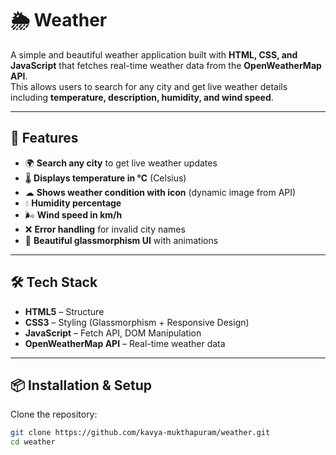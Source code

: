 # 🌦 Weather

A simple and beautiful weather application built with **HTML, CSS, and JavaScript** that fetches real-time weather data from the **OpenWeatherMap API**.  
This  allows users to search for any city and get live weather details including **temperature, description, humidity, and wind speed**.

---

## 🚀 Features
- 🌍 **Search any city** to get live weather updates  
- 🌡 **Displays temperature in °C** (Celsius)  
- ☁ **Shows weather condition with icon** (dynamic image from API)  
- 💧 **Humidity percentage**  
- 🌬 **Wind speed in km/h**  
- ❌ **Error handling** for invalid city names  
- 🎨 **Beautiful glassmorphism UI** with animations  

---

## 🛠 Tech Stack
- **HTML5** – Structure  
- **CSS3** – Styling (Glassmorphism + Responsive Design)  
- **JavaScript** – Fetch API, DOM Manipulation  
- **OpenWeatherMap API** – Real-time weather data  

---


## 📦 Installation & Setup

Clone the repository:

```bash
git clone https://github.com/kavya-mukthapuram/weather.git
cd weather
